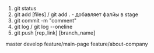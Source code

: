1. git status
2. git add [files] / git add . - добавляет фалйы в stage
3. git commit -m "comment"
4. git log / git log --oneline
5. git push [rep_link] [branch_name]

master
develop
feature/main-page
feature/about-company